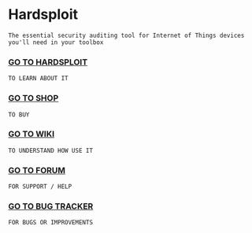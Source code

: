 # Hardsploit

    The essential security auditing tool for Internet of Things devices you'll need in your toolbox

### [GO TO HARDSPLOIT](http://www.hardsploit.io)

    TO LEARN ABOUT IT

### [GO TO SHOP](https://www.shop-hardsploit.com)
    TO BUY

### [GO TO WIKI](https://github.com/OPALESECURITY/hardsploit-api/wiki)

    TO UNDERSTAND HOW USE IT

### [GO TO FORUM](http://forum.hardsploit.io)

    FOR SUPPORT / HELP

### [GO TO BUG TRACKER](https://github.com/OPALESECURITY/hardsploit-api/issues)

    FOR BUGS OR IMPROVEMENTS
